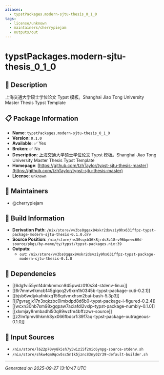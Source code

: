```yaml
---
aliases:
  - typstPackages.modern-sjtu-thesis_0_1_0
tags:
  - license/unknown
  - maintainers/cherrypiejam
  - outputs/out
---
```


# typstPackages.modern-sjtu-thesis_0_1_0

## 📝 Description

上海交通大学硕士学位论文 Typst 模板。Shanghai Jiao Tong University Master Thesis Typst Template

## 📋 Package Information

- **Name**: `typstPackages.modern-sjtu-thesis_0_1_0`
- **Version**: `0.1.0`
- **Available**: ✅ Yes
- **Broken**: ✅ No
- **Description**: 上海交通大学硕士学位论文 Typst 模板。Shanghai Jiao Tong University Master Thesis Typst Template
- **Homepage**: [https://github.com/tzhTaylor/typst-sjtu-thesis-master](https://github.com/tzhTaylor/typst-sjtu-thesis-master)
- **License**: `unknown`
## 👥 Maintainers

- @cherrypiejam


## 🔧 Build Information

- **Derivation Path**: `/nix/store/vv3bs0gqax84xkr2dsvziy9hx631ffpz-typst-package-modern-sjtu-thesis-0.1.0.drv`
- **Source Position**: `/nix/store/ns30sqxb36k8jrds8z18rv96bpnwc60d-source/pkgs/by-name/ty/typst/typst-packages.nix:39`
- **Outputs**:
  - `out`:  `/nix/store/vv3bs0gqax84xkr2dsvziy9hx631ffpz-typst-package-modern-sjtu-thesis-0.1.0`

## 🔗 Dependencies

- [[6dg1vi55ynf4dmkmmcn945pwdz010s34-stdenv-linux]]
- [[6r7mmwfkmcb145giqcq2v9xrn1h0345b-typst-package-cuti-0.2.1]]
- [[bjsb6wdjykafnkixq156qdvmxhsm2bai-bash-5.3p3]]
- [[j7gvragjx17n3xqkzbc0lmixdpd8d6b0-typst-package-i-figured-0.2.4]]
- [[wcxn30hb7sm98xgqpaw7aciafdl2vxlp-typst-package-numbly-0.1.0]]
- [[xlxmjay8nmbadhl50q99wzfm4bffzzwr-source]]
- [[z2lm1pmv6hkmh3yx066fbdcr1i39f7aq-typst-package-outrageous-0.1.0]]

## 📁 Input Sources

- `/nix/store/l622p70vy8k5sh7y5wizi5f2mic6ynpg-source-stdenv.sh`
- `/nix/store/shkw4qm9qcw5sc5n1k5jznc83ny02r39-default-builder.sh`

---
*Generated on 2025-09-27 13:10:47 UTC*
